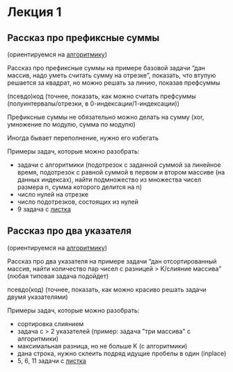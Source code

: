 # Лекция 1
## Рассказ про префиксные суммы
(ориентируемся на [алгоритмику](https://ru.algorithmica.org/cs/range-queries/prefix-sum/))

Рассказ про префиксные суммы на примере базовой задачи “дан массив, надо уметь считать сумму на отрезке”, показать, что втупую решается за квадрат, но можно решать за линию, показав префсуммы

(псевдо)код (точнее, показать, как можно считать префсуммы (полуинтервалы/отрезки, в 0-индексации/1-индексации))

Префиксные суммы не обязательно можно делать на сумму (xor, умножение по модулю, сумма по модулю)

Иногда бывает переполнение, нужно его избегать

Примеры задач, которые можно разобрать:
- задачи с алгоритмики (подотрезок с заданной суммой за линейное время, подотрезок с равной суммой в первом и втором массиве (на данных индексах), найти подмножество из множества чисел размера n, сумма которого делится на n)
- число нулей на отрезке
- число подотрезков, состоящих из нулей
- 9 задача с [листка](https://github.com/TheIvanYes/tink-lectures/blob/main/lectures/photo_2023-09-29%2017.21.04.jpeg)
## Рассказ про два указателя

(ориентируемся на [алгоритмику](https://algorithmica.org/tg/mergesort))


Рассказ про два указателя на примере задачи “дан отсортированный массив, найти количество пар чисел с разницей > K/слияние массива" (любая типовая задача подойдет)

псевдо(код) (точнее, показать, как можно красиво решать задачи двумя указателями)

Примеры задач, которые можно разобрать:
- сортировка слиянием
- задача с > 2 указателей (пример: задача "три массива" с алгоритмики)
- максимальная разница, но не больше K (с алгоритмики)
- дана строка, нужно склеить подряд идущие пробелы в один (inplace)
- 5, 6, 11 задачи с [листка](https://github.com/TheIvanYes/tink-lectures/blob/main/lectures/photo_2023-09-29%2017.21.04.jpeg)

